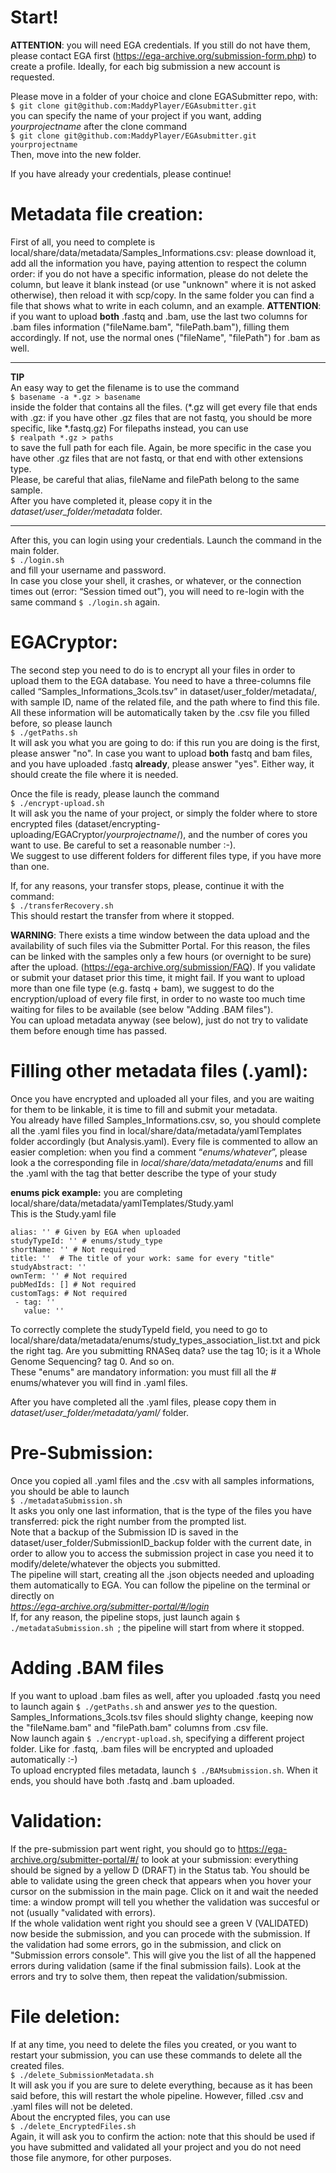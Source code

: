 # Start!

**ATTENTION**: you will need EGA credentials. If you still do not have them, please contact EGA first (https://ega-archive.org/submission-form.php) to create a profile. Ideally, for each big submission a new account is requested.

Please move in a folder of your choice and clone EGASubmitter repo, with:  
`$ git clone git@github.com:MaddyPlayer/EGAsubmitter.git`  
you can specify the name of your project if you want, adding *yourprojectname* after the clone command  
`$ git clone git@github.com:MaddyPlayer/EGAsubmitter.git yourprojectname`  
Then, move into the new folder.

If you have already your credentials, please continue!  

# Metadata file creation:
First of all, you need to complete is local/share/data/metadata/Samples_Informations.csv: please download it, add all the information you have, paying attention to respect the column order: if you do not have a specific information, please do not delete the column, but leave it blank instead (or use "unknown" where it is not asked otherwise), then reload it with scp/copy.
In the same folder you can find a file that shows what to write in each column, and an example.
**ATTENTION**: if you want to upload **both** .fastq and .bam, use the last two columns for .bam files information ("fileName.bam", "filePath.bam"), filling them accordingly. If not, use the normal ones ("fileName", "filePath") for .bam as well.

***
**TIP**  
An easy way to get the filename is to use the command  
`$ basename -a *.gz > basename`  
inside the folder that contains all the files. (*.gz will get every file that ends with .gz: if you have other .gz files that are not fastq, you should be more specific, like *.fastq.gz)
For filepaths instead, you can use  
`$ realpath *.gz > paths`  
to save the full path for each file. Again, be more specific in the case you have other .gz files that are not fastq, or that end with other extensions type.  
Please, be careful that alias, fileName and filePath belong to the same sample.  
After you have completed it, please copy it in the *dataset/user_folder/metadata* folder.  
***

After this, you can login using your credentials. Launch the command in the main folder.  
`$ ./login.sh`  
and fill your username and password.  
In case you close your shell, it crashes, or whatever, or the connection times out (error: “Session timed out”), you will need to re-login with the same command `$ ./login.sh` again.  

# EGACryptor:
The second step you need to do is to encrypt all your files in order to upload them to the EGA database. You need to have a three-columns file called “Samples_Informations_3cols.tsv” in dataset/user_folder/metadata/, with sample ID, name of the related file, and the path where to find this file. All these information will be automatically taken by the .csv file you filled before, so please launch  
`$ ./getPaths.sh`  
It will ask you what you are going to do: if this run you are doing is the first, please answer "no". In case you want to upload **both** fastq and bam files, and you have uploaded .fastq **already**, please answer "yes". Either way, it should create the file where it is needed.  

Once the file is ready, please launch the command  
`$ ./encrypt-upload.sh`  
It will ask you the name of your project, or simply the folder where to store encrypted files (dataset/encrypting-uploading/EGACryptor/*yourprojectname*/), and the number of cores you want to use. Be careful to set a reasonable number :-).  
We suggest to use different folders for different files type, if you have more than one.  

If, for any reasons, your transfer stops, please, continue it with the command:  
`$ ./transferRecovery.sh`  
This should restart the transfer from where it stopped.  

**WARNING**: There exists a time window between the data upload and the availability of such files via the Submitter Portal. For this reason, the files can be linked with the samples only a few hours (or overnight to be sure) after the upload. (https://ega-archive.org/submission/FAQ). If you validate or submit your dataset prior this time, it might fail.
If you want to upload more than one file type (e.g. fastq + bam), we suggest to do the encryption/upload of every file first, in order to no waste too much time waiting for files to be available (see below "Adding .BAM files").  
You can upload metadata anyway (see below), just do not try to validate them before enough time has passed.

# Filling other metadata files (.yaml):
Once you have encrypted and uploaded all your files, and you are waiting for them to be linkable, it is time to fill and submit your metadata.  
You already have filled Samples_Informations.csv, so, you should complete all the .yaml files you find in local/share/data/metadata/yamlTemplates folder accordingly (but Analysis.yaml). Every file is commented to allow an easier completion: when you find a comment “*enums/whatever*”, please look a the corresponding file in *local/share/data/metadata/enums* and fill the .yaml with the tag that better describe the type of your study

**enums pick example:**
you are completing local/share/data/metadata/yamlTemplates/Study.yaml  
This is the Study.yaml file

```
alias: '' # Given by EGA when uploaded
studyTypeId: '' # enums/study_type
shortName: '' # Not required
title: ''  # The title of your work: same for every "title"
studyAbstract: ''
ownTerm: '' # Not required
pubMedIds: [] # Not required
customTags: # Not required
 - tag: ''
   value: ''
```

To correctly complete the studyTypeId field, you need to go to local/share/data/metadata/enums/study_types_association_list.txt and pick the right tag. Are you submitting RNASeq data? use the tag 10; is it a Whole Genome Sequencing? tag 0. And so on.  
These "enums" are mandatory information: you must fill all the # enums/whatever you will find in .yaml files.  

After you have completed all the .yaml files, please copy them in *dataset/user_folder/metadata/yaml/* folder.  

# Pre-Submission:
Once you copied all .yaml files and the .csv with all samples informations, you should be able to launch  
`$ ./metadataSubmission.sh `  
It asks you only one last information, that is the type of the files you have transferred: pick the right number from the prompted list.  
Note that a backup of the Submission ID is saved in the dataset/user_folder/SubmissionID_backup folder with the current date, in order to allow you to access the submission project in case you need it to modify/delete/whatever the objects you submitted.  
The pipeline will start, creating all the .json objects needed and uploading them automatically to EGA. You can follow the pipeline on the terminal or directly on  
*https://ega-archive.org/submitter-portal/#/login*  
If, for any reason, the pipeline stops, just launch again `$ ./metadataSubmission.sh `; the pipeline will start from where it stopped.  

# Adding .BAM files
If you want to upload .bam files as well, after you uploaded .fastq you need to launch again `$ ./getPaths.sh` and answer *yes* to the question. Samples_Informations_3cols.tsv files should slighty change, keeping now the "fileName.bam" and "filePath.bam" columns from .csv file.  
Now launch again `$ ./encrypt-upload.sh`, specifying a different project folder. Like for .fastq, .bam files will be encrypted and uploaded automatically :-)  
To upload encrypted files metadata, launch `$ ./BAMsubmission.sh`. When it ends, you should have both .fastq and .bam uploaded.  

# Validation:
If the pre-submission part went right, you should go to https://ega-archive.org/submitter-portal/#/ to look at your submission: everything should be signed by a yellow D (DRAFT) in the Status tab.
You should be able to validate using the green check that appears when you hover your cursor on the submission in the main page. Click on it and wait the needed time: a window prompt will tell you whether the validation was succesful or not (usually "validated with errors).  
If the whole validation went right you should see a green V (VALIDATED) now beside the submission, and you can procede with the submission. If the validation had some errors, go in the submission, and click on "Submission errors console". This will give you the list of all the happened errors during validation (same if the final submission fails). Look at the errors and try to solve them, then repeat the validation/submission.

# File deletion:
If at any time, you need to delete the files you created, or you want to restart your submission, you can use these commands to delete all the created files.  
`$ ./delete_SubmissionMetadata.sh`  
It will ask you if you are sure to delete everything, because as it has been said before, this will restart the whole pipeline. However, filled .csv and .yaml files will not be deleted.  
About the encrypted files, you can use  
`$ ./delete_EncryptedFiles.sh`  
Again, it will ask you to confirm the action: note that this should be used if you have submitted and validated all your project and you do not need those file anymore, for other purposes.
